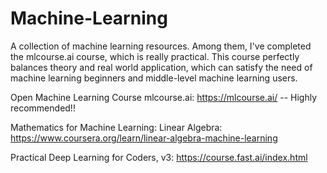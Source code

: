 # Machine-Learning
A collection of machine learning resources. Among them, I've completed the mlcourse.ai course, which is really practical. This course perfectly balances theory and real world application, which can satisfy the need of machine learning beginners and middle-level machine learning users. 

Open Machine Learning Course mlcourse.ai: https://mlcourse.ai/  -- Highly recommended!!

Mathematics for Machine Learning: Linear Algebra: https://www.coursera.org/learn/linear-algebra-machine-learning

Practical Deep Learning for Coders, v3: https://course.fast.ai/index.html
